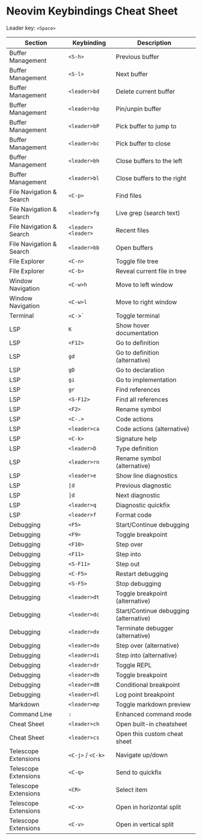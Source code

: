 # Neovim Keybindings Cheat Sheet

Leader key: `<Space>`

| Section | Keybinding | Description |
|---------|------------|-------------|
| Buffer Management | `<S-h>` | Previous buffer |
| Buffer Management | `<S-l>` | Next buffer |
| Buffer Management | `<leader>bd` | Delete current buffer |
| Buffer Management | `<leader>bp` | Pin/unpin buffer |
| Buffer Management | `<leader>bP` | Pick buffer to jump to |
| Buffer Management | `<leader>bc` | Pick buffer to close |
| Buffer Management | `<leader>bh` | Close buffers to the left |
| Buffer Management | `<leader>bl` | Close buffers to the right |
| File Navigation & Search | `<C-p>` | Find files |
| File Navigation & Search | `<leader>fg` | Live grep (search text) |
| File Navigation & Search | `<leader><leader>` | Recent files |
| File Navigation & Search | `<leader>bb` | Open buffers |
| File Explorer | `<C-n>` | Toggle file tree |
| File Explorer | `<C-b>` | Reveal current file in tree |
| Window Navigation | `<C-w>h` | Move to left window |
| Window Navigation | `<C-w>l` | Move to right window |
| Terminal | `<C-`>` | Toggle terminal |
| LSP | `K` | Show hover documentation |
| LSP | `<F12>` | Go to definition |
| LSP | `gd` | Go to definition (alternative) |
| LSP | `gD` | Go to declaration |
| LSP | `gi` | Go to implementation |
| LSP | `gr` | Find references |
| LSP | `<S-F12>` | Find all references |
| LSP | `<F2>` | Rename symbol |
| LSP | `<C-.>` | Code actions |
| LSP | `<leader>ca` | Code actions (alternative) |
| LSP | `<C-k>` | Signature help |
| LSP | `<leader>D` | Type definition |
| LSP | `<leader>rn` | Rename symbol (alternative) |
| LSP | `<leader>e` | Show line diagnostics |
| LSP | `[d` | Previous diagnostic |
| LSP | `]d` | Next diagnostic |
| LSP | `<leader>q` | Diagnostic quickfix |
| LSP | `<leader>f` | Format code |
| Debugging | `<F5>` | Start/Continue debugging |
| Debugging | `<F9>` | Toggle breakpoint |
| Debugging | `<F10>` | Step over |
| Debugging | `<F11>` | Step into |
| Debugging | `<S-F11>` | Step out |
| Debugging | `<C-F5>` | Restart debugging |
| Debugging | `<S-F5>` | Stop debugging |
| Debugging | `<leader>dt` | Toggle breakpoint (alternative) |
| Debugging | `<leader>dc` | Start/Continue debugging (alternative) |
| Debugging | `<leader>dx` | Terminate debugger (alternative) |
| Debugging | `<leader>do` | Step over (alternative) |
| Debugging | `<leader>di` | Step into (alternative) |
| Debugging | `<leader>dr` | Toggle REPL |
| Debugging | `<leader>db` | Toggle breakpoint |
| Debugging | `<leader>dB` | Conditional breakpoint |
| Debugging | `<leader>dl` | Log point breakpoint |
| Markdown | `<leader>mp` | Toggle markdown preview |
| Command Line | `:` | Enhanced command mode |
| Cheat Sheet | `<leader>ch` | Open built-in cheatsheet |
| Cheat Sheet | `<leader>cs` | Open this custom cheat sheet |
| Telescope Extensions | `<C-j>` / `<C-k>` | Navigate up/down |
| Telescope Extensions | `<C-q>` | Send to quickfix |
| Telescope Extensions | `<CR>` | Select item |
| Telescope Extensions | `<C-x>` | Open in horizontal split |
| Telescope Extensions | `<C-v>` | Open in vertical split |

